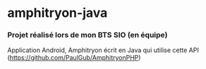 # amphitryon-java

### Projet réalisé lors de mon BTS SIO (en équipe)

Application Android, Amphitryon écrit en Java qui utilise cette API
(https://github.com/PaulGub/AmphitryonPHP)
